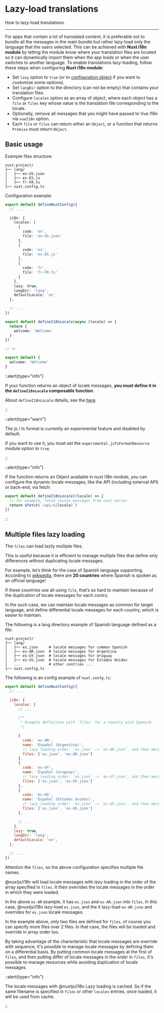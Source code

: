 # Lazy-load translations

How to lazy-load translations.

---

For apps that contain a lot of translated content, it is preferable not to bundle all the messages in the main bundle but rather lazy-load only the language that the users selected.
This can be achieved with **Nuxt i18n module** by letting the module know where your translation files are located so it can dynamically import them when the app loads or when the user switches to another language.
To enable translations lazy-loading, follow these steps when configuring **Nuxt i18n module**:

- Set `lazy` option to `true` (or to [configuration object](#lazy-configuration-options) if you want to customize some options).
- Set `langDir` option to the directory (can not be empty) that contains your translation files.
- Configure `locales` option as an array of object, where each object has a `file` or `files` key whose value is the translation file corresponding to the locale.
- Optionally, remove all messages that you might have passed to Vue I18n via `vueI18n` option.
- Each `file` or `files` can return either an `Object`, or a function that returns `Promise` must return `Object`.

## Basic usage

Example files structure:

```
nuxt-project/
├── lang/
│   ├── en-US.json
│   ├── es-ES.js
│   ├── fr-FR.ts
├── nuxt.config.ts
```

Configuration example:

```ts {}[nuxt.config.ts]
export default defineNuxtConfig({
  // ...

  i18n: {
    locales: [
      {
        code: 'en',
        file: 'en-US.json'
      },
      {
        code: 'es',
        file: 'es-ES.js'
      },
      {
        code: 'fr',
        file: 'fr-FR.ts'
      }
    ],
    lazy: true,
    langDir: 'lang',
    defaultLocale: 'en'
  },

  // ...
})
```

```ts {}[lang/fr-FR.ts]
export default defineI18nLocale(async (locale) => {
  return {
    welcome: 'Welcome'
  }
})

// or

export default {
  welcome: 'Welcome'
}
```

::alert{type="info"}

If your function returns an object of locale messages, **you must define it in the `defineI18nLocale` composable function**.

About `defineI18nLocale` details, see the [here](/api/composables#defineI18nLocale).

::

::alert{type="warn"}

The js / ts format is currently an experimental feature and disabled by default. 

If you want to use it, you must set the `experimental.jsTsFormatResource` module option to `true`.

::

::alert{type="info"}

If the function returns an Object available in nuxt i18n module, you can configure the dynamic locale messages, like the API (including external API) or back-end, via fetch:

```js
export default defineI18nLocale((locale) => {
  // for example, fetch locale messages from nuxt server
  return $fetch(`/api/${locale}`)
})
```

::


## Multiple files lazy loading

The `files` can load lazily multiple files.

This is useful because it is efficient to manage multiple files that define only differences without duplicating locale messages.

For example, let’s think for the case of Spanish language supporting. According to [wikipedia](https://en.wikipedia.org/wiki/Spanish_language#Geographical_distribution), there are **20 countries** where Spanish is spoken as an official language!

If these countries use all using `file`, that’s so hard to maintain because of the duplication of locale messages for each contry.

In the such case, we can maintain locale messages as common for target language, and define differential locale messages for each country, which is easier to maintain.

The following is a lang directory example of Spanish language defined as a file:

```
nuxt-project/
├── lang/
│   ├── es.json     # locale messages for common Spanish
│   ├── es-AR.json  # locale messages for Argentina
│   ├── es-UY.json  # locale messages for Uruguay
│   ├── es-US.json  # locale messages for Estados Unidos
|   ...             # other contries ...
├── nuxt.config.ts
```

The following is an config example of `nuxt.confg.ts`:

```js {}[nuxt.config.ts]
export default defineNuxtConfig({
  // ...

  i18n: {
    locales: [
      // ...

      /**
       * Example definition with `files` for a country with Spanish
       */

      {
        code: 'es-AR',
        name: 'Español (Argentina)',
        // lazy loading order: `es.json` -> `es-AR.json`, and then merge 'es-AR.json' to 'es.json'
        files: ['es.json', 'es-AR.json']
      },
      {
        code: 'es-UY',
        name: 'Español (Uruguay)',
        // lazy loading order: `es.json` -> `es-UY.json`, and then merge 'es-UY.json' to 'es.json'
        files: ['es.json', 'es-UY.json']
      },
      {
        code: 'es-US',
        name: 'Español (Estados Unidos)',
        // lazy loading order: `es.json` -> `es-US.json`, and then merge 'es-US.json' to 'es.json'
        files: ['es.json', 'es-US.json']
      },

      // ...
    ],
    lazy: true,
    langDir: 'lang',
    defaultLocale: 'en',
  },

  // ...
})
```

Attention the `files`, so the above configuration specifies multiple file names.

@nuxtjs/i18n will load locale messages with lazy loading in the order of the array specified in `files`. It then overrides the locale messages in the order in which they were loaded.

In the above `es-AR` example, it has `es.json` and `es-AR.json` into `files`. In this case, @nuxtjs/i18n lazy-load `es.json`, and the it lazy-load `es-AR.json` and overrides for `es.json` locale messages.

In the example above, only two files are defined for `files`, of course you can specify more files over 2 files. In that case, the files will be loaded and override in array order too.

By taking advantage of the characteristic that locale messages are override with sequence, it's possible to manage locale messages by defining them on a differential basis. By putting common locale messages at the first of `files`, and then putting differ of locale messages in the order in `files`, it's possible to manage resources while avoiding duplication of locale messages.

::alert{type="info"}

The locale messages with @nuxtjs/i18n Lazy loading is cached. So if the same filename is specified in `files` or other `locales` entries, once loaded, it will be used from cache.

::
